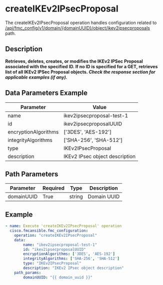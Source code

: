 # createIKEv2IPsecProposal

The createIKEv2IPsecProposal operation handles configuration related to [/api/fmc_config/v1/domain/{domainUUID}/object/ikev2ipsecproposals](/paths//api/fmc_config/v1/domain/{domain_uuid}/object/ikev2ipsecproposals.md) path.&nbsp;
## Description
**Retrieves, deletes, creates, or modifies the IKEv2 IPSec Proposal associated with the specified ID. If no ID is specified for a GET, retrieves list of all IKEv2 IPSec Proposal objects. _Check the response section for applicable examples (if any)._**

## Data Parameters Example
| Parameter | Value |
| --------- | -------- |
| name | ikev2ipsecproposal-test-1 |
| id | ikev2ipsecproposalUUID |
| encryptionAlgorithms | ['3DES', 'AES-192'] |
| integrityAlgorithms | ['SHA-256', 'SHA-512'] |
| type | IKEv2IPsecProposal |
| description | IKEv2 IPsec object description |

## Path Parameters
| Parameter | Required | Type | Description |
| --------- | -------- | ---- | ----------- |
| domainUUID | True | string | Domain UUID |

## Example
```yaml
- name: Execute 'createIKEv2IPsecProposal' operation
  cisco.fmcansible.fmc_configuration:
    operation: "createIKEv2IPsecProposal"
    data:
        name: "ikev2ipsecproposal-test-1"
        id: "ikev2ipsecproposalUUID"
        encryptionAlgorithms: ['3DES', 'AES-192']
        integrityAlgorithms: ['SHA-256', 'SHA-512']
        type: "IKEv2IPsecProposal"
        description: "IKEv2 IPsec object description"
    path_params:
        domainUUID: "{{ domain_uuid }}"

```
